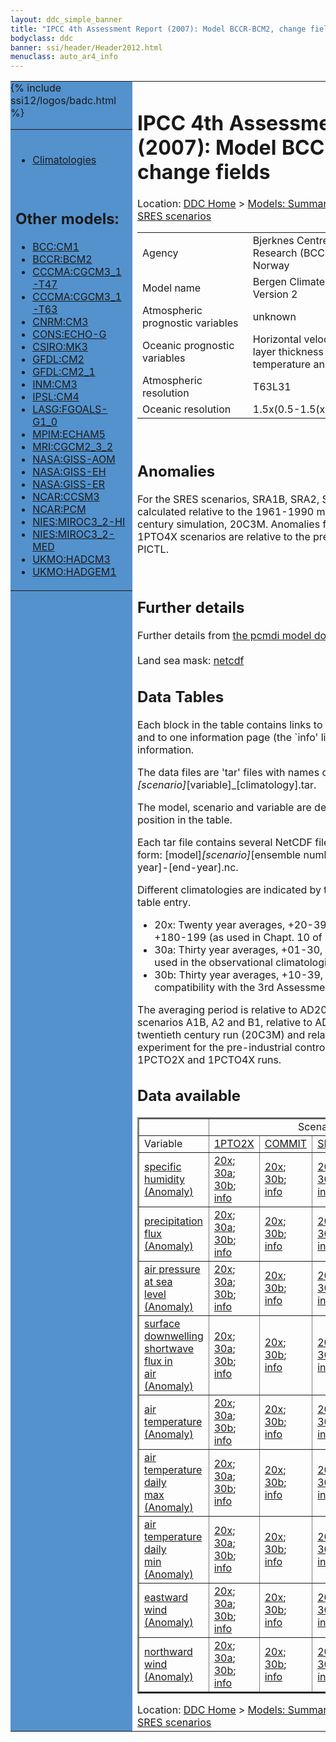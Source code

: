 ```yaml
---
layout: ddc_simple_banner
title: "IPCC 4th Assessment Report (2007): Model BCCR-BCM2, change fields"
bodyclass: ddc
banner: ssi/header/Header2012.html
menuclass: auto_ar4_info
---
```



<table width="100%" border="0" cellspacing="0" cellpadding="0" style="border-collapse: collapse;">
<tr style="margin:0;padding:0;border:0;">
<td style="margin:0;padding:0;border:0;height:1pt;width:150pt;background:#5492CD;" valign="top" >

<div id="lh-col2" class="auto_ar4_info">
<table class="menumain" bgcolor="#5492CD" cellspacing="0" width="100%" border="0">
<tr><td>

<br/>
<ul><li><a href="model-BCCR-BCM2.html">Climatologies</a></li></ul><br/>

<h2> Other models:</h2>
<ul>
<li><a href="model-BCC-CM1-change.html">BCC:CM1</a></li>
<li><a href="model-BCCR-BCM2-change.html">BCCR:BCM2</a></li>
<li><a href="model-CCCMA-CGCM3_1-T47-change.html">CCCMA:CGCM3_1-T47</a></li>
<li><a href="model-CCCMA-CGCM3_1-T63-change.html">CCCMA:CGCM3_1-T63</a></li>
<li><a href="model-CNRM-CM3-change.html">CNRM:CM3</a></li>
<li><a href="model-CONS-ECHO-G-change.html">CONS:ECHO-G</a></li>
<li><a href="model-CSIRO-MK3-change.html">CSIRO:MK3</a></li>
<li><a href="model-GFDL-CM2-change.html">GFDL:CM2</a></li>
<li><a href="model-GFDL-CM2_1-change.html">GFDL:CM2_1</a></li>
<li><a href="model-INM-CM3-change.html">INM:CM3</a></li>
<li><a href="model-IPSL-CM4-change.html">IPSL:CM4</a></li>
<li><a href="model-LASG-FGOALS-G1_0-change.html">LASG:FGOALS-G1_0</a></li>
<li><a href="model-MPIM-ECHAM5-change.html">MPIM:ECHAM5</a></li>
<li><a href="model-MRI-CGCM2_3_2-change.html">MRI:CGCM2_3_2</a></li>
<li><a href="model-NASA-GISS-AOM-change.html">NASA:GISS-AOM</a></li>
<li><a href="model-NASA-GISS-EH-change.html">NASA:GISS-EH</a></li>
<li><a href="model-NASA-GISS-ER-change.html">NASA:GISS-ER</a></li>
<li><a href="model-NCAR-CCSM3-change.html">NCAR:CCSM3</a></li>
<li><a href="model-NCAR-PCM-change.html">NCAR:PCM</a></li>
<li><a href="model-NIES-MIROC3_2-HI-change.html">NIES:MIROC3_2-HI</a></li>
<li><a href="model-NIES-MIROC3_2-MED-change.html">NIES:MIROC3_2-MED</a></li>
<li><a href="model-UKMO-HADCM3-change.html">UKMO:HADCM3</a></li>
<li><a href="model-UKMO-HADGEM1-change.html">UKMO:HADGEM1</a></li>
</ul>

</td></tr> 
{% include ssi12/logos/badc.html %}
</table>
</div>
</td>
<td><h1>IPCC 4th Assessment Report (2007): Model BCCR-BCM2, change fields</h1>

<!-- Breadcrumb1 -->
<div id="breadcrumb1" align="left">
Location: <a href="/index.html">DDC Home</a> > <a href="/sim/gcm_clim/">Models: Summary Data</a>
> <a href="/sim/gcm_clim/SRES_AR4/index.html">AR4 (2007): SRES scenarios</a>
</div>
<!-- End of Breadcrumb1 --><table class="meta-data-table">
<tr>
     <td class="meta-table-col1">Agency</td><td> Bjerknes Centre for Climate Research (BCCR), Univ. of Bergen, Norway</td>
</tr>
<tr>
     <td class="meta-table-col1">Model name</td><td> Bergen Climate Model (BCM) Version 2</td>
</tr>
<tr>
     <td class="meta-table-col1">Atmospheric prognostic variables</td><td> unknown</td>
</tr>
<tr>
     <td class="meta-table-col1">Oceanic prognostic variables</td><td> Horizontal velocity components<br/>
 layer thickness<br/>
 temperature and salinity</td>
</tr>
<tr>
     <td class="meta-table-col1">Atmospheric resolution</td><td> T63L31</td>
</tr>
<tr>
     <td class="meta-table-col1">Oceanic resolution</td><td> 1.5x(0.5-1.5(xL35</td>
</tr>
</table>
<br/>

<h2>Anomalies</h2>

For the SRES scenarios, SRA1B, SRA2, SRB1, anomalies are calculated relative to
the 1961-1990 mean of the 20th century simulation, 20C3M. Anomalies for the
1PTO2X and 1PTO4X scenarios are relative to the pre-industrial control, PICTL.

<br/>
<h2>Further details</h2>
    Further details from <a href="http://www-pcmdi.llnl.gov/ipcc/model_documentation/ipcc_model_documentation.php">
          the pcmdi model documentation page</a>
<br/>
<br/>Land sea mask: <a href="http://apps.ipcc-data.org/cgi-bin/downl/ar4_nc/sftlf/BCM2_sftlf.nc">netcdf</a><br/>
<h2> Data Tables</h2>

Each block in the table contains links to one or more data files and
to one information page (the `info' link) with further information.
<p/>

The data files are 'tar' files with names of the form
[model]_[scenario]_[variable]_[climatology].tar.
<p/>

The model, scenario and variable are determined by the position in
the table.
<p/>

Each tar file contains several NetCDF files with names of the form:
[model]_[scenario]_[ensemble number]_[variable]_[start-year]-[end-year].nc.
<p/>

Different climatologies are indicated by the links within each table entry.
<ul>
<li>20x: Twenty year averages, +20-39, +46-65, +80-99, +180-199 (as used in Chapt. 10 of IPCC 2007)</li>
<li>30a: Thirty year averages, +01-30, +31-60, +61-90 (as used in the observational climatologies)</li>
<li>30b: Thirty year averages, +10-39, +40-69, +70-99 (for compatibility with the 3rd Assessment Report)</li>
</ul>
The averaging period is relative to AD2000 for SRES scenarios A1B, A2 and B1,
relative to AD1900 for the twentieth century run (20C3M) and relative to the
start of the experiment for the pre-industrial control (PICTL) and the
1PCTO2X and 1PCTO4X runs.
<p/>

<h2>Data available</h2>

<table class="data-table"  border="2">
<tr><td></td>
<td colspan="5" align="center">Scenario</td>
</tr>
<tr><td>Variable</td>
      <td><a href="scenario-1PTO2X-change.html">1PTO2X</a></td>
      <td><a href="scenario-COMMIT-change.html">COMMIT</a></td>
      <td><a href="scenario-SRA1B-change.html">SRA1B</a></td>
      <td><a href="scenario-SRA2-change.html">SRA2</a></td>
      <td><a href="scenario-SRB1-change.html">SRB1</a></td>
</tr>
<tr><td class="data-table-col1"><a href="var-specific_humidity-change.html">specific<br/> humidity (Anomaly)</a></td>
      <td class="data-table-item">
      <a href="http://apps.ipcc-data.org/cgi-bin/downl/ar4_nc/huss-change/BCM2_1PTO2X_huss-change_oc20x.tar">20x</a>;
      <a href="http://apps.ipcc-data.org/cgi-bin/downl/ar4_nc/huss-change/BCM2_1PTO2X_huss-change_oc30a.tar">30a</a>;
      <a href="http://apps.ipcc-data.org/cgi-bin/downl/ar4_nc/huss-change/BCM2_1PTO2X_huss-change_oc30b.tar">30b</a>;
      <a href="/ar4/info/BCCR-BCM2_1PTO2X_huss.html">info</a></td>
      <td class="data-table-item">
      <a href="http://apps.ipcc-data.org/cgi-bin/downl/ar4_nc/huss-change/BCM2_COMMIT_huss-change_c20x.tar">20x</a>;
      <a href="http://apps.ipcc-data.org/cgi-bin/downl/ar4_nc/huss-change/BCM2_COMMIT_huss-change_c30b.tar">30b</a>;
      <a href="/ar4/info/BCCR-BCM2_COMMIT_huss.html">info</a></td>
      <td class="data-table-item">
      <a href="http://apps.ipcc-data.org/cgi-bin/downl/ar4_nc/huss-change/BCM2_SRA1B_huss-change_c20x.tar">20x</a>;
      <a href="http://apps.ipcc-data.org/cgi-bin/downl/ar4_nc/huss-change/BCM2_SRA1B_huss-change_c30b.tar">30b</a>;
      <a href="/ar4/info/BCCR-BCM2_SRA1B_huss.html">info</a></td>
      <td class="data-table-item">
      <a href="http://apps.ipcc-data.org/cgi-bin/downl/ar4_nc/huss-change/BCM2_SRA2_huss-change_c20x.tar">20x</a>;
      <a href="http://apps.ipcc-data.org/cgi-bin/downl/ar4_nc/huss-change/BCM2_SRA2_huss-change_c30b.tar">30b</a>;
      <a href="/ar4/info/BCCR-BCM2_SRA2_huss.html">info</a></td>
      <td class="data-table-item">
      <a href="http://apps.ipcc-data.org/cgi-bin/downl/ar4_nc/huss-change/BCM2_SRB1_huss-change_c20x.tar">20x</a>;
      <a href="http://apps.ipcc-data.org/cgi-bin/downl/ar4_nc/huss-change/BCM2_SRB1_huss-change_c30b.tar">30b</a>;
      <a href="/ar4/info/BCCR-BCM2_SRB1_huss.html">info</a></td>
</tr>
<tr><td class="data-table-col1"><a href="var-precipitation_flux-change.html">precipitation<br/> flux (Anomaly)</a></td>
      <td class="data-table-item">
      <a href="http://apps.ipcc-data.org/cgi-bin/downl/ar4_nc/pr-change/BCM2_1PTO2X_pr-change_oc20x.tar">20x</a>;
      <a href="http://apps.ipcc-data.org/cgi-bin/downl/ar4_nc/pr-change/BCM2_1PTO2X_pr-change_oc30a.tar">30a</a>;
      <a href="http://apps.ipcc-data.org/cgi-bin/downl/ar4_nc/pr-change/BCM2_1PTO2X_pr-change_oc30b.tar">30b</a>;
      <a href="/ar4/info/BCCR-BCM2_1PTO2X_pr.html">info</a></td>
      <td class="data-table-item">
      <a href="http://apps.ipcc-data.org/cgi-bin/downl/ar4_nc/pr-change/BCM2_COMMIT_pr-change_c20x.tar">20x</a>;
      <a href="http://apps.ipcc-data.org/cgi-bin/downl/ar4_nc/pr-change/BCM2_COMMIT_pr-change_c30b.tar">30b</a>;
      <a href="/ar4/info/BCCR-BCM2_COMMIT_pr.html">info</a></td>
      <td class="data-table-item">
      <a href="http://apps.ipcc-data.org/cgi-bin/downl/ar4_nc/pr-change/BCM2_SRA1B_pr-change_c20x.tar">20x</a>;
      <a href="http://apps.ipcc-data.org/cgi-bin/downl/ar4_nc/pr-change/BCM2_SRA1B_pr-change_c30b.tar">30b</a>;
      <a href="/ar4/info/BCCR-BCM2_SRA1B_pr.html">info</a></td>
      <td class="data-table-empty">--</td>
      <td class="data-table-item">
      <a href="http://apps.ipcc-data.org/cgi-bin/downl/ar4_nc/pr-change/BCM2_SRB1_pr-change_c20x.tar">20x</a>;
      <a href="http://apps.ipcc-data.org/cgi-bin/downl/ar4_nc/pr-change/BCM2_SRB1_pr-change_c30b.tar">30b</a>;
      <a href="/ar4/info/BCCR-BCM2_SRB1_pr.html">info</a></td>
</tr>
<tr><td class="data-table-col1"><a href="var-air_pressure_at_sea_level-change.html">air pressure at sea<br/> level (Anomaly)</a></td>
      <td class="data-table-item">
      <a href="http://apps.ipcc-data.org/cgi-bin/downl/ar4_nc/psl-change/BCM2_1PTO2X_psl-change_oc20x.tar">20x</a>;
      <a href="http://apps.ipcc-data.org/cgi-bin/downl/ar4_nc/psl-change/BCM2_1PTO2X_psl-change_oc30a.tar">30a</a>;
      <a href="http://apps.ipcc-data.org/cgi-bin/downl/ar4_nc/psl-change/BCM2_1PTO2X_psl-change_oc30b.tar">30b</a>;
      <a href="/ar4/info/BCCR-BCM2_1PTO2X_psl.html">info</a></td>
      <td class="data-table-item">
      <a href="http://apps.ipcc-data.org/cgi-bin/downl/ar4_nc/psl-change/BCM2_COMMIT_psl-change_c20x.tar">20x</a>;
      <a href="http://apps.ipcc-data.org/cgi-bin/downl/ar4_nc/psl-change/BCM2_COMMIT_psl-change_c30b.tar">30b</a>;
      <a href="/ar4/info/BCCR-BCM2_COMMIT_psl.html">info</a></td>
      <td class="data-table-item">
      <a href="http://apps.ipcc-data.org/cgi-bin/downl/ar4_nc/psl-change/BCM2_SRA1B_psl-change_c20x.tar">20x</a>;
      <a href="http://apps.ipcc-data.org/cgi-bin/downl/ar4_nc/psl-change/BCM2_SRA1B_psl-change_c30b.tar">30b</a>;
      <a href="/ar4/info/BCCR-BCM2_SRA1B_psl.html">info</a></td>
      <td class="data-table-item">
      <a href="http://apps.ipcc-data.org/cgi-bin/downl/ar4_nc/psl-change/BCM2_SRA2_psl-change_c20x.tar">20x</a>;
      <a href="http://apps.ipcc-data.org/cgi-bin/downl/ar4_nc/psl-change/BCM2_SRA2_psl-change_c30b.tar">30b</a>;
      <a href="/ar4/info/BCCR-BCM2_SRA2_psl.html">info</a></td>
      <td class="data-table-item">
      <a href="http://apps.ipcc-data.org/cgi-bin/downl/ar4_nc/psl-change/BCM2_SRB1_psl-change_c20x.tar">20x</a>;
      <a href="http://apps.ipcc-data.org/cgi-bin/downl/ar4_nc/psl-change/BCM2_SRB1_psl-change_c30b.tar">30b</a>;
      <a href="/ar4/info/BCCR-BCM2_SRB1_psl.html">info</a></td>
</tr>
<tr><td class="data-table-col1"><a href="var-surface_downwelling_shortwave_flux_in_air-change.html">surface downwelling<br/> shortwave flux in<br/> air (Anomaly)</a></td>
      <td class="data-table-item">
      <a href="http://apps.ipcc-data.org/cgi-bin/downl/ar4_nc/rsds-change/BCM2_1PTO2X_rsds-change_oc20x.tar">20x</a>;
      <a href="http://apps.ipcc-data.org/cgi-bin/downl/ar4_nc/rsds-change/BCM2_1PTO2X_rsds-change_oc30a.tar">30a</a>;
      <a href="http://apps.ipcc-data.org/cgi-bin/downl/ar4_nc/rsds-change/BCM2_1PTO2X_rsds-change_oc30b.tar">30b</a>;
      <a href="/ar4/info/BCCR-BCM2_1PTO2X_rsds.html">info</a></td>
      <td class="data-table-item">
      <a href="http://apps.ipcc-data.org/cgi-bin/downl/ar4_nc/rsds-change/BCM2_COMMIT_rsds-change_c20x.tar">20x</a>;
      <a href="http://apps.ipcc-data.org/cgi-bin/downl/ar4_nc/rsds-change/BCM2_COMMIT_rsds-change_c30b.tar">30b</a>;
      <a href="/ar4/info/BCCR-BCM2_COMMIT_rsds.html">info</a></td>
      <td class="data-table-item">
      <a href="http://apps.ipcc-data.org/cgi-bin/downl/ar4_nc/rsds-change/BCM2_SRA1B_rsds-change_c20x.tar">20x</a>;
      <a href="http://apps.ipcc-data.org/cgi-bin/downl/ar4_nc/rsds-change/BCM2_SRA1B_rsds-change_c30b.tar">30b</a>;
      <a href="/ar4/info/BCCR-BCM2_SRA1B_rsds.html">info</a></td>
      <td class="data-table-item">
      <a href="http://apps.ipcc-data.org/cgi-bin/downl/ar4_nc/rsds-change/BCM2_SRA2_rsds-change_c20x.tar">20x</a>;
      <a href="http://apps.ipcc-data.org/cgi-bin/downl/ar4_nc/rsds-change/BCM2_SRA2_rsds-change_c30b.tar">30b</a>;
      <a href="/ar4/info/BCCR-BCM2_SRA2_rsds.html">info</a></td>
      <td class="data-table-item">
      <a href="http://apps.ipcc-data.org/cgi-bin/downl/ar4_nc/rsds-change/BCM2_SRB1_rsds-change_c20x.tar">20x</a>;
      <a href="http://apps.ipcc-data.org/cgi-bin/downl/ar4_nc/rsds-change/BCM2_SRB1_rsds-change_c30b.tar">30b</a>;
      <a href="/ar4/info/BCCR-BCM2_SRB1_rsds.html">info</a></td>
</tr>
<tr><td class="data-table-col1"><a href="var-air_temperature-change.html">air<br/> temperature (Anomaly)</a></td>
      <td class="data-table-item">
      <a href="http://apps.ipcc-data.org/cgi-bin/downl/ar4_nc/tas-change/BCM2_1PTO2X_tas-change_oc20x.tar">20x</a>;
      <a href="http://apps.ipcc-data.org/cgi-bin/downl/ar4_nc/tas-change/BCM2_1PTO2X_tas-change_oc30a.tar">30a</a>;
      <a href="http://apps.ipcc-data.org/cgi-bin/downl/ar4_nc/tas-change/BCM2_1PTO2X_tas-change_oc30b.tar">30b</a>;
      <a href="/ar4/info/BCCR-BCM2_1PTO2X_tas.html">info</a></td>
      <td class="data-table-item">
      <a href="http://apps.ipcc-data.org/cgi-bin/downl/ar4_nc/tas-change/BCM2_COMMIT_tas-change_c20x.tar">20x</a>;
      <a href="http://apps.ipcc-data.org/cgi-bin/downl/ar4_nc/tas-change/BCM2_COMMIT_tas-change_c30b.tar">30b</a>;
      <a href="/ar4/info/BCCR-BCM2_COMMIT_tas.html">info</a></td>
      <td class="data-table-item">
      <a href="http://apps.ipcc-data.org/cgi-bin/downl/ar4_nc/tas-change/BCM2_SRA1B_tas-change_c20x.tar">20x</a>;
      <a href="http://apps.ipcc-data.org/cgi-bin/downl/ar4_nc/tas-change/BCM2_SRA1B_tas-change_c30b.tar">30b</a>;
      <a href="/ar4/info/BCCR-BCM2_SRA1B_tas.html">info</a></td>
      <td class="data-table-item">
      <a href="http://apps.ipcc-data.org/cgi-bin/downl/ar4_nc/tas-change/BCM2_SRA2_tas-change_c20x.tar">20x</a>;
      <a href="http://apps.ipcc-data.org/cgi-bin/downl/ar4_nc/tas-change/BCM2_SRA2_tas-change_c30b.tar">30b</a>;
      <a href="/ar4/info/BCCR-BCM2_SRA2_tas.html">info</a></td>
      <td class="data-table-item">
      <a href="http://apps.ipcc-data.org/cgi-bin/downl/ar4_nc/tas-change/BCM2_SRB1_tas-change_c20x.tar">20x</a>;
      <a href="http://apps.ipcc-data.org/cgi-bin/downl/ar4_nc/tas-change/BCM2_SRB1_tas-change_c30b.tar">30b</a>;
      <a href="/ar4/info/BCCR-BCM2_SRB1_tas.html">info</a></td>
</tr>
<tr><td class="data-table-col1"><a href="var-air_temperature_daily_max-change.html">air temperature daily<br/> max (Anomaly)</a></td>
      <td class="data-table-item">
      <a href="http://apps.ipcc-data.org/cgi-bin/downl/ar4_nc/tasmax-change/BCM2_1PTO2X_tasmax-change_oc20x.tar">20x</a>;
      <a href="http://apps.ipcc-data.org/cgi-bin/downl/ar4_nc/tasmax-change/BCM2_1PTO2X_tasmax-change_oc30a.tar">30a</a>;
      <a href="http://apps.ipcc-data.org/cgi-bin/downl/ar4_nc/tasmax-change/BCM2_1PTO2X_tasmax-change_oc30b.tar">30b</a>;
      <a href="/ar4/info/BCCR-BCM2_1PTO2X_tasmax.html">info</a></td>
      <td class="data-table-item">
      <a href="http://apps.ipcc-data.org/cgi-bin/downl/ar4_nc/tasmax-change/BCM2_COMMIT_tasmax-change_c20x.tar">20x</a>;
      <a href="http://apps.ipcc-data.org/cgi-bin/downl/ar4_nc/tasmax-change/BCM2_COMMIT_tasmax-change_c30b.tar">30b</a>;
      <a href="/ar4/info/BCCR-BCM2_COMMIT_tasmax.html">info</a></td>
      <td class="data-table-item">
      <a href="http://apps.ipcc-data.org/cgi-bin/downl/ar4_nc/tasmax-change/BCM2_SRA1B_tasmax-change_c20x.tar">20x</a>;
      <a href="http://apps.ipcc-data.org/cgi-bin/downl/ar4_nc/tasmax-change/BCM2_SRA1B_tasmax-change_c30b.tar">30b</a>;
      <a href="/ar4/info/BCCR-BCM2_SRA1B_tasmax.html">info</a></td>
      <td class="data-table-empty">--</td>
      <td class="data-table-item">
      <a href="http://apps.ipcc-data.org/cgi-bin/downl/ar4_nc/tasmax-change/BCM2_SRB1_tasmax-change_c20x.tar">20x</a>;
      <a href="http://apps.ipcc-data.org/cgi-bin/downl/ar4_nc/tasmax-change/BCM2_SRB1_tasmax-change_c30b.tar">30b</a>;
      <a href="/ar4/info/BCCR-BCM2_SRB1_tasmax.html">info</a></td>
</tr>
<tr><td class="data-table-col1"><a href="var-air_temperature_daily_min-change.html">air temperature daily<br/> min (Anomaly)</a></td>
      <td class="data-table-item">
      <a href="http://apps.ipcc-data.org/cgi-bin/downl/ar4_nc/tasmin-change/BCM2_1PTO2X_tasmin-change_oc20x.tar">20x</a>;
      <a href="http://apps.ipcc-data.org/cgi-bin/downl/ar4_nc/tasmin-change/BCM2_1PTO2X_tasmin-change_oc30a.tar">30a</a>;
      <a href="http://apps.ipcc-data.org/cgi-bin/downl/ar4_nc/tasmin-change/BCM2_1PTO2X_tasmin-change_oc30b.tar">30b</a>;
      <a href="/ar4/info/BCCR-BCM2_1PTO2X_tasmin.html">info</a></td>
      <td class="data-table-item">
      <a href="http://apps.ipcc-data.org/cgi-bin/downl/ar4_nc/tasmin-change/BCM2_COMMIT_tasmin-change_c20x.tar">20x</a>;
      <a href="http://apps.ipcc-data.org/cgi-bin/downl/ar4_nc/tasmin-change/BCM2_COMMIT_tasmin-change_c30b.tar">30b</a>;
      <a href="/ar4/info/BCCR-BCM2_COMMIT_tasmin.html">info</a></td>
      <td class="data-table-item">
      <a href="http://apps.ipcc-data.org/cgi-bin/downl/ar4_nc/tasmin-change/BCM2_SRA1B_tasmin-change_c20x.tar">20x</a>;
      <a href="http://apps.ipcc-data.org/cgi-bin/downl/ar4_nc/tasmin-change/BCM2_SRA1B_tasmin-change_c30b.tar">30b</a>;
      <a href="/ar4/info/BCCR-BCM2_SRA1B_tasmin.html">info</a></td>
      <td class="data-table-empty">--</td>
      <td class="data-table-item">
      <a href="http://apps.ipcc-data.org/cgi-bin/downl/ar4_nc/tasmin-change/BCM2_SRB1_tasmin-change_c20x.tar">20x</a>;
      <a href="http://apps.ipcc-data.org/cgi-bin/downl/ar4_nc/tasmin-change/BCM2_SRB1_tasmin-change_c30b.tar">30b</a>;
      <a href="/ar4/info/BCCR-BCM2_SRB1_tasmin.html">info</a></td>
</tr>
<tr><td class="data-table-col1"><a href="var-eastward_wind-change.html">eastward wind (Anomaly)</a></td>
      <td class="data-table-item">
      <a href="http://apps.ipcc-data.org/cgi-bin/downl/ar4_nc/uas-change/BCM2_1PTO2X_uas-change_oc20x.tar">20x</a>;
      <a href="http://apps.ipcc-data.org/cgi-bin/downl/ar4_nc/uas-change/BCM2_1PTO2X_uas-change_oc30a.tar">30a</a>;
      <a href="http://apps.ipcc-data.org/cgi-bin/downl/ar4_nc/uas-change/BCM2_1PTO2X_uas-change_oc30b.tar">30b</a>;
      <a href="/ar4/info/BCCR-BCM2_1PTO2X_uas.html">info</a></td>
      <td class="data-table-item">
      <a href="http://apps.ipcc-data.org/cgi-bin/downl/ar4_nc/uas-change/BCM2_COMMIT_uas-change_c20x.tar">20x</a>;
      <a href="http://apps.ipcc-data.org/cgi-bin/downl/ar4_nc/uas-change/BCM2_COMMIT_uas-change_c30b.tar">30b</a>;
      <a href="/ar4/info/BCCR-BCM2_COMMIT_uas.html">info</a></td>
      <td class="data-table-item">
      <a href="http://apps.ipcc-data.org/cgi-bin/downl/ar4_nc/uas-change/BCM2_SRA1B_uas-change_c20x.tar">20x</a>;
      <a href="http://apps.ipcc-data.org/cgi-bin/downl/ar4_nc/uas-change/BCM2_SRA1B_uas-change_c30b.tar">30b</a>;
      <a href="/ar4/info/BCCR-BCM2_SRA1B_uas.html">info</a></td>
      <td class="data-table-item">
      <a href="http://apps.ipcc-data.org/cgi-bin/downl/ar4_nc/uas-change/BCM2_SRA2_uas-change_c20x.tar">20x</a>;
      <a href="http://apps.ipcc-data.org/cgi-bin/downl/ar4_nc/uas-change/BCM2_SRA2_uas-change_c30b.tar">30b</a>;
      <a href="/ar4/info/BCCR-BCM2_SRA2_uas.html">info</a></td>
      <td class="data-table-item">
      <a href="http://apps.ipcc-data.org/cgi-bin/downl/ar4_nc/uas-change/BCM2_SRB1_uas-change_c20x.tar">20x</a>;
      <a href="http://apps.ipcc-data.org/cgi-bin/downl/ar4_nc/uas-change/BCM2_SRB1_uas-change_c30b.tar">30b</a>;
      <a href="/ar4/info/BCCR-BCM2_SRB1_uas.html">info</a></td>
</tr>
<tr><td class="data-table-col1"><a href="var-northward_wind-change.html">northward wind (Anomaly)</a></td>
      <td class="data-table-item">
      <a href="http://apps.ipcc-data.org/cgi-bin/downl/ar4_nc/vas-change/BCM2_1PTO2X_vas-change_oc20x.tar">20x</a>;
      <a href="http://apps.ipcc-data.org/cgi-bin/downl/ar4_nc/vas-change/BCM2_1PTO2X_vas-change_oc30a.tar">30a</a>;
      <a href="http://apps.ipcc-data.org/cgi-bin/downl/ar4_nc/vas-change/BCM2_1PTO2X_vas-change_oc30b.tar">30b</a>;
      <a href="/ar4/info/BCCR-BCM2_1PTO2X_vas.html">info</a></td>
      <td class="data-table-item">
      <a href="http://apps.ipcc-data.org/cgi-bin/downl/ar4_nc/vas-change/BCM2_COMMIT_vas-change_c20x.tar">20x</a>;
      <a href="http://apps.ipcc-data.org/cgi-bin/downl/ar4_nc/vas-change/BCM2_COMMIT_vas-change_c30b.tar">30b</a>;
      <a href="/ar4/info/BCCR-BCM2_COMMIT_vas.html">info</a></td>
      <td class="data-table-item">
      <a href="http://apps.ipcc-data.org/cgi-bin/downl/ar4_nc/vas-change/BCM2_SRA1B_vas-change_c20x.tar">20x</a>;
      <a href="http://apps.ipcc-data.org/cgi-bin/downl/ar4_nc/vas-change/BCM2_SRA1B_vas-change_c30b.tar">30b</a>;
      <a href="/ar4/info/BCCR-BCM2_SRA1B_vas.html">info</a></td>
      <td class="data-table-item">
      <a href="http://apps.ipcc-data.org/cgi-bin/downl/ar4_nc/vas-change/BCM2_SRA2_vas-change_c20x.tar">20x</a>;
      <a href="http://apps.ipcc-data.org/cgi-bin/downl/ar4_nc/vas-change/BCM2_SRA2_vas-change_c30b.tar">30b</a>;
      <a href="/ar4/info/BCCR-BCM2_SRA2_vas.html">info</a></td>
      <td class="data-table-item">
      <a href="http://apps.ipcc-data.org/cgi-bin/downl/ar4_nc/vas-change/BCM2_SRB1_vas-change_c20x.tar">20x</a>;
      <a href="http://apps.ipcc-data.org/cgi-bin/downl/ar4_nc/vas-change/BCM2_SRB1_vas-change_c30b.tar">30b</a>;
      <a href="/ar4/info/BCCR-BCM2_SRB1_vas.html">info</a></td>
</tr>
</table>
<!-- Breadcrumb2 -->
<div id="breadcrumb2" align="left">
Location: <a href="/index.html">DDC Home</a> > <a href="/sim/gcm_clim/">Models: Summary Data</a>
> <a href="/sim/gcm_clim/SRES_AR4/index.html">AR4 (2007): SRES scenarios</a>
</div>
<!-- End of Breadcrumb2 --></td></tr></table>
